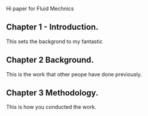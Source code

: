 Hi
paper for Fluid Mechnics

## Chapter 1 - Introduction.
This sets the backgrond to my fantastic

## Chapter 2 Background.
This is the work that other peope have done previously.

## Chapter 3 Methodology.
This is how you conducted the work.
